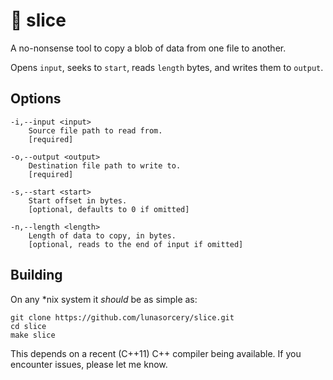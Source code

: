 # 🍕 slice

A no-nonsense tool to copy a blob of data from one file to another.

Opens `input`, seeks to `start`, reads `length` bytes, and writes them to `output`.

## Options

```
-i,--input <input>
	Source file path to read from.
	[required]

-o,--output <output>
	Destination file path to write to.
	[required]

-s,--start <start>
	Start offset in bytes.
	[optional, defaults to 0 if omitted]

-n,--length <length>
	Length of data to copy, in bytes.
	[optional, reads to the end of input if omitted]
```

## Building

On any *nix system it _should_ be as simple as:

```
git clone https://github.com/lunasorcery/slice.git
cd slice
make slice
```

This depends on a recent (C++11) C++ compiler being available. If you encounter issues, please let me know.
